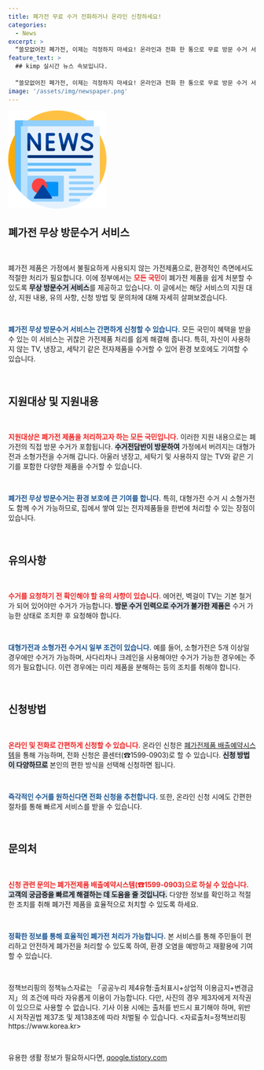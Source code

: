 ```yaml
---
title: 폐가전 무료 수거 전화하거나 온라인 신청하세요!
categories:
  - News
excerpt: >
  “쓸모없어진 폐가전, 이제는 걱정하지 마세요! 온라인과 전화 한 통으로 무료 방문 수거 서비스 제공. 번거로운 폐기물 처리, 지금 바로 신청해보세요!”
feature_text: >
  ## kimp 실시간 뉴스 속보입니다.

  “쓸모없어진 폐가전, 이제는 걱정하지 마세요! 온라인과 전화 한 통으로 무료 방문 수거 서비스 제공. 번거로운 폐기물 처리, 지금 바로 신청해보세요!”
image: '/assets/img/newspaper.png'
---
```


<p><img src="/assets/img/newspaper.png" alt="kimplant 속보" /></p>

<h2 data-ke-size="size26">폐가전 무상 방문수거 서비스</h2>

<p data-ke-size="size16">&nbsp;</p>

<p>폐가전 제품은 가정에서 불필요하게 사용되지 않는 가전제품으로, 환경적인 측면에서도 적절한 처리가 필요합니다. 이에 정부에서는 <b><span style="color: #ee2323;">모든 국민</span></b>이 폐가전 제품을 쉽게 처분할 수 있도록 <b><span style="background-color: #21538527;">무상 방문수거 서비스</span></b>를 제공하고 있습니다. 이 글에서는 해당 서비스의 지원 대상, 지원 내용, 유의 사항, 신청 방법 및 문의처에 대해 자세히 살펴보겠습니다. </p>

<p data-ke-size="size16">&nbsp;</p>

<p><b><span style="color: #1a5490;">폐가전 무상 방문수거 서비스는 간편하게 신청할 수 있습니다.</span></b> 모든 국민이 혜택을 받을 수 있는 이 서비스는 귀찮은 가전제품 처리를 쉽게 해결해 줍니다. 특히, 자신이 사용하지 않는 TV, 냉장고, 세탁기 같은 전자제품을 수거할 수 있어 환경 보호에도 기여할 수 있습니다. </p>

<p data-ke-size="size16">&nbsp;</p>

<h2 data-ke-size="size26">지원대상 및 지원내용</h2>

<p data-ke-size="size16">&nbsp;</p>

<p><b><span style="color: #ee2323;">지원대상은 폐가전 제품을 처리하고자 하는 모든 국민입니다.</span></b> 이러한 지원 내용으로는 폐가전의 직접 방문 수거가 포함됩니다. <b><span style="background-color: #21538527;">수거전담반이 방문하여</span></b> 가정에서 버려지는 대형가전과 소형가전을 수거해 갑니다. 아울러 냉장고, 세탁기 및 사용하지 않는 TV와 같은 기기를 포함한 다양한 제품을 수거할 수 있습니다.</p>

<p data-ke-size="size16">&nbsp;</p>

<p><b><span style="color: #1a5490;">폐가전 무상 방문수거는 환경 보호에 큰 기여를 합니다.</span></b> 특히, 대형가전 수거 시 소형가전도 함께 수거 가능하므로, 집에서 쌓여 있는 전자제품들을 한번에 처리할 수 있는 장점이 있습니다.</p>

<p data-ke-size="size16">&nbsp;</p>

<h2 data-ke-size="size26">유의사항</h2>

<p data-ke-size="size16">&nbsp;</p>

<p><b><span style="color: #ee2323;">수거를 요청하기 전 확인해야 할 유의 사항이 있습니다.</span></b> 에어컨, 벽걸이 TV는 기본 철거가 되어 있어야만 수거가 가능합니다. <b><span style="background-color: #21538527;">방문 수거 인력으로 수거가 불가한 제품은</span></b> 수거 가능한 상태로 조치한 후 요청해야 합니다. </p>

<p data-ke-size="size16">&nbsp;</p>

<p><b><span style="color: #1a5490;">대형가전과 소형가전 수거시 일부 조건이 있습니다.</span></b> 예를 들어, 소형가전은 5개 이상일 경우에만 수거가 가능하며, 사다리차나 크레인을 사용해야만 수거가 가능한 경우에는 주의가 필요합니다. 이런 경우에는 미리 제품을 분해하는 등의 조치를 취해야 합니다.</p>

<p data-ke-size="size16">&nbsp;</p>

<h2 data-ke-size="size26">신청방법</h2>

<p data-ke-size="size16">&nbsp;</p>

<p><b><span style="color: #ee2323;">온라인 및 전화로 간편하게 신청할 수 있습니다.</span></b> 온라인 신청은 <a href="https://https://www.korea.kr">폐가전제품 배출예약시스템</a>을 통해 가능하며, 전화 신청은  콜센터(☎1599-0903)로 할 수 있습니다. <b><span style="background-color: #21538527;">신청 방법이 다양하므로</span></b> 본인의 편한 방식을 선택해 신청하면 됩니다.</p>

<p data-ke-size="size16">&nbsp;</p>

<p><b><span style="color: #1a5490;">즉각적인 수거를 원하신다면 전화 신청을 추천합니다.</span></b> 또한, 온라인 신청 시에도 간편한 절차를 통해 빠르게 서비스를 받을 수 있습니다.</p>

<p data-ke-size="size16">&nbsp;</p>

<h2 data-ke-size="size26">문의처</h2>

<p data-ke-size="size16">&nbsp;</p>

<p><b><span style="color: #ee2323;">신청 관련 문의는 폐가전제품 배출예약시스템(☎1599-0903)으로 하실 수 있습니다.</span></b> <b><span style="background-color: #21538527;">고객의 궁금증을 빠르게 해결하는 데 도움을 줄 것입니다.</span></b> 다양한 정보를 확인하고 적절한 조치를 취해 폐가전 제품을 효율적으로 처치할 수 있도록 하세요.</p>

<p data-ke-size="size16">&nbsp;</p>

<p><b><span style="color: #1a5490;">정확한 정보를 통해 효율적인 폐가전 처리가 가능합니다.</span></b> 본 서비스를 통해 주민들이 편리하고 안전하게 폐가전을 처리할 수 있도록 하여, 환경 오염을 예방하고 재활용에 기여할 수 있습니다.</p>

<p data-ke-size="size16">&nbsp;</p>

<p>정책브리핑의 정책뉴스자료는 「공공누리 제4유형:출처표시+상업적 이용금지+변경금지」의 조건에 따라 자유롭게 이용이 가능합니다. 다만, 사진의 경우 제3자에게 저작권이 있으므로 사용할 수 없습니다. 기사 이용 시에는 출처를 반드시 표기해야 하며, 위반 시 저작권법 제37조 및 제138조에 따라 처벌될 수 있습니다. &lt;자료출처=정책브리핑 https://www.korea.kr></p>

<p data-ke-size="size16">&nbsp;</p>
유용한 생활 정보가 필요하시다면, <a href="https://qoogle.tistory.com" rel="dofollow">qoogle.tistory.com</a>


